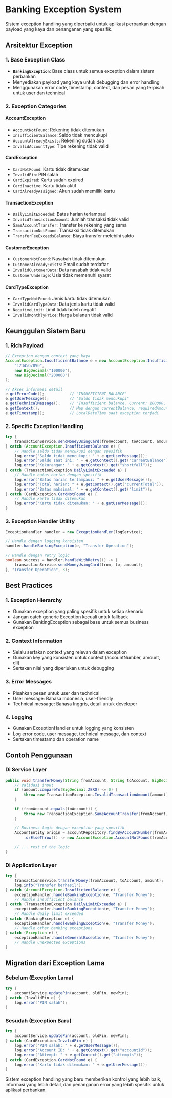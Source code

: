 # Banking Exception System

Sistem exception handling yang diperbaiki untuk aplikasi perbankan dengan payload yang kaya dan penanganan yang spesifik.

## Arsitektur Exception

### 1. Base Exception Class
- **`BankingException`**: Base class untuk semua exception dalam sistem perbankan
- Menyediakan payload yang kaya untuk debugging dan error handling
- Menggunakan error code, timestamp, context, dan pesan yang terpisah untuk user dan technical

### 2. Exception Categories

#### AccountException
- `AccountNotFound`: Rekening tidak ditemukan
- `InsufficientBalance`: Saldo tidak mencukupi
- `AccountAlreadyExists`: Rekening sudah ada
- `InvalidAccountType`: Tipe rekening tidak valid

#### CardException
- `CardNotFound`: Kartu tidak ditemukan
- `InvalidPin`: PIN salah
- `CardExpired`: Kartu sudah expired
- `CardInactive`: Kartu tidak aktif
- `CardAlreadyAssigned`: Akun sudah memiliki kartu

#### TransactionException
- `DailyLimitExceeded`: Batas harian terlampaui
- `InvalidTransactionAmount`: Jumlah transaksi tidak valid
- `SameAccountTransfer`: Transfer ke rekening yang sama
- `TransactionNotFound`: Transaksi tidak ditemukan
- `TransferFeeExceedsBalance`: Biaya transfer melebihi saldo

#### CustomerException
- `CustomerNotFound`: Nasabah tidak ditemukan
- `CustomerAlreadyExists`: Email sudah terdaftar
- `InvalidCustomerData`: Data nasabah tidak valid
- `CustomerUnderage`: Usia tidak memenuhi syarat

#### CardTypeException
- `CardTypeNotFound`: Jenis kartu tidak ditemukan
- `InvalidCardTypeData`: Data jenis kartu tidak valid
- `NegativeLimit`: Limit tidak boleh negatif
- `InvalidMonthlyPrice`: Harga bulanan tidak valid

## Keunggulan Sistem Baru

### 1. Rich Payload
```java
// Exception dengan context yang kaya
AccountException.InsufficientBalance e = new AccountException.InsufficientBalance(
    "1234567890", 
    new BigDecimal("100000"), 
    new BigDecimal("200000")
);

// Akses informasi detail
e.getErrorCode();           // "INSUFFICIENT_BALANCE"
e.getUserMessage();         // "Saldo tidak mencukupi"
e.getTechnicalMessage();    // "Insufficient balance. Current: 100000, Required: 200000"
e.getContext();             // Map dengan currentBalance, requiredAmount, shortfall
e.getTimestamp();           // LocalDateTime saat exception terjadi
```

### 2. Specific Exception Handling
```java
try {
    transactionService.sendMoneyUsingCard(fromAccount, toAccount, amount);
} catch (AccountException.InsufficientBalance e) {
    // Handle saldo tidak mencukupi dengan spesifik
    log.error("Saldo tidak mencukupi: " + e.getUserMessage());
    log.error("Saldo saat ini: " + e.getContext().get("currentBalance"));
    log.error("Kekurangan: " + e.getContext().get("shortfall"));
} catch (TransactionException.DailyLimitExceeded e) {
    // Handle batas harian dengan spesifik
    log.error("Batas harian terlampaui: " + e.getUserMessage());
    log.error("Total harian: " + e.getContext().get("currentTotal"));
    log.error("Batas maksimal: " + e.getContext().get("limit"));
} catch (CardException.CardNotFound e) {
    // Handle kartu tidak ditemukan
    log.error("Kartu tidak ditemukan: " + e.getUserMessage());
}
```

### 3. Exception Handler Utility
```java
ExceptionHandler handler = new ExceptionHandler(logService);

// Handle dengan logging konsisten
handler.handleBankingException(e, "Transfer Operation");

// Handle dengan retry logic
boolean success = handler.handleWithRetry(() -> {
    transactionService.sendMoneyUsingCard(from, to, amount);
}, "Transfer Operation", 3);
```

## Best Practices

### 1. Exception Hierarchy
- Gunakan exception yang paling spesifik untuk setiap skenario
- Jangan catch generic Exception kecuali untuk fallback
- Gunakan BankingException sebagai base untuk semua business exception

### 2. Context Information
- Selalu sertakan context yang relevan dalam exception
- Gunakan key yang konsisten untuk context (accountNumber, amount, dll)
- Sertakan nilai yang diperlukan untuk debugging

### 3. Error Messages
- Pisahkan pesan untuk user dan technical
- User message: Bahasa Indonesia, user-friendly
- Technical message: Bahasa Inggris, detail untuk developer

### 4. Logging
- Gunakan ExceptionHandler untuk logging yang konsisten
- Log error code, user message, technical message, dan context
- Sertakan timestamp dan operation name

## Contoh Penggunaan

### Di Service Layer
```java
public void transferMoney(String fromAccount, String toAccount, BigDecimal amount) {
    // Validasi input
    if (amount.compareTo(BigDecimal.ZERO) <= 0) {
        throw new TransactionException.InvalidTransactionAmount(amount);
    }
    
    if (fromAccount.equals(toAccount)) {
        throw new TransactionException.SameAccountTransfer(fromAccount);
    }
    
    // Business logic dengan exception yang spesifik
    AccountEntity origin = accountRepository.findByAccountNumber(fromAccount)
        .orElseThrow(() -> new AccountException.AccountNotFound(fromAccount));
    
    // ... rest of the logic
}
```

### Di Application Layer
```java
try {
    transactionService.transferMoney(fromAccount, toAccount, amount);
    log.info("Transfer berhasil");
} catch (AccountException.InsufficientBalance e) {
    exceptionHandler.handleBankingException(e, "Transfer Money");
    // Handle insufficient balance
} catch (TransactionException.DailyLimitExceeded e) {
    exceptionHandler.handleBankingException(e, "Transfer Money");
    // Handle daily limit exceeded
} catch (BankingException e) {
    exceptionHandler.handleBankingException(e, "Transfer Money");
    // Handle other banking exceptions
} catch (Exception e) {
    exceptionHandler.handleGeneralException(e, "Transfer Money");
    // Handle unexpected exceptions
}
```

## Migration dari Exception Lama

### Sebelum (Exception Lama)
```java
try {
    accountService.updatePin(account, oldPin, newPin);
} catch (InvalidPin e) {
    log.error("PIN salah");
}
```

### Sesudah (Exception Baru)
```java
try {
    accountService.updatePin(account, oldPin, newPin);
} catch (CardException.InvalidPin e) {
    log.error("PIN salah: " + e.getUserMessage());
    log.error("Account ID: " + e.getContext().get("accountId"));
    log.error("Attempt: " + e.getContext().get("attempts"));
} catch (CardException.CardNotFound e) {
    log.error("Kartu tidak ditemukan: " + e.getUserMessage());
}
```

Sistem exception handling yang baru memberikan kontrol yang lebih baik, informasi yang lebih detail, dan penanganan error yang lebih spesifik untuk aplikasi perbankan.
